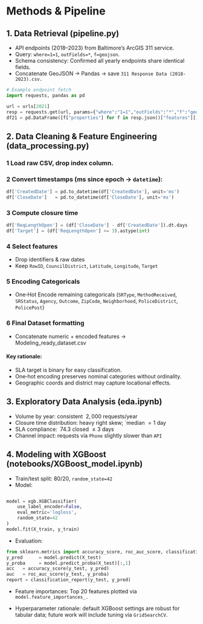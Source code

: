# Methods & Pipeline
## 1. Data Retrieval (pipeline.py)
- API endpoints (2018–2023) from Baltimore’s ArcGIS 311 service.
- Query: `where=1=1`, `outFields=*`, `f=geojson`.
- Schema consistency: Confirmed all yearly endpoints share identical fields.
- Concatenate GeoJSON → Pandas → save `311 Response Data (2018-2023).csv.`
```python
# Example endpoint fetch
import requests, pandas as pd

url = urls[2021]
resp = requests.get(url, params={"where":"1=1","outFields":"*","f":"geojson"})
df21 = pd.DataFrame([f["properties"] for f in resp.json()["features"]])
```
## 2. Data Cleaning & Feature Engineering (data_processing.py)
### 1 Load raw CSV, drop index column.
### 2 Convert timestamps (ms since epoch → `datetime`):
```python
df['CreatedDate'] = pd.to_datetime(df['CreatedDate'], unit='ms')
df['CloseDate']   = pd.to_datetime(df['CloseDate'], unit='ms')
```
### 3 Compute closure time
```python
df['ReqLengthOpen'] = (df['CloseDate'] - df['CreatedDate']).dt.days
df['Target'] = (df['ReqLengthOpen'] <= 3).astype(int)
```
### 4 Select features
- Drop identifiers & raw dates
- Keep `RowID`, `CouncilDistrict`, `Latitude`, `Longitude`, `Target`

### 5 Encoding Categoricals
- One‑Hot Encode remaining categoricals (`SRType`, `MethodReceived`, `SRStatus`, `Agency`, `Outcome`, `ZipCode`, `Neighborhood`, `PoliceDistrict`, `PolicePost`)

### 6 Final Dataset formatting 
- Concatenate numeric + encoded features → Modeling_ready_dataset.csv

#### Key rationale:
- SLA target is binary for easy classification.
- One‑hot encoding preserves nominal categories without ordinality.
- Geographic coords and district may capture locational effects.

## 3. Exploratory Data Analysis (eda.ipynb)
- Volume by year: consistent $~2,000$ requests/year
- Closure time distribution: heavy right skew; `median $= 1$ day
- SLA compliance: $~74.3%$ closed $≤3$ days
- Channel impact: requests via `Phone` slightly slower than `API`

## 4. Modeling with XGBoost (notebooks/XGBoost_model.ipynb)
- Train/test split: 80/20, `random_state=42`
- Model:
```python

model = xgb.XGBClassifier(
    use_label_encoder=False,
    eval_metric='logloss',
    random_state=42
)
model.fit(X_train, y_train)
```
- Evaluation:
  
```python
from sklearn.metrics import accuracy_score, roc_auc_score, classification_report
y_pred      = model.predict(X_test)
y_proba     = model.predict_proba(X_test)[:,1]
acc   = accuracy_score(y_test, y_pred)
auc   = roc_auc_score(y_test, y_proba)
report = classification_report(y_test, y_pred)
```
- Feature importances: Top 20 features plotted via `model.feature_importances_.`

- Hyperparameter rationale: default XGBoost settings are robust for tabular data; future work will include tuning via `GridSearchCV`.
